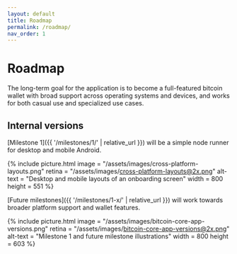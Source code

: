 ```yaml
---
layout: default
title: Roadmap
permalink: /roadmap/
nav_order: 1
---
```


# Roadmap

The long-term goal for the application is to become a full-featured bitcoin wallet with broad support across operating systems and devices, and works for both casual use and specialized use cases.

## Internal versions

[Milestone 1]({{ '/milestones/1/' | relative_url }}) will be a simple node runner for desktop and mobile Android. 

{% include picture.html
	image = "/assets/images/cross-platform-layouts.png"
	retina = "/assets/images/cross-platform-layouts@2x.png"
	alt-text = "Desktop and mobile layouts of an onboarding screen"
	width = 800
	height = 551
%}

[Future milestones]({{ '/milestones/1-x/' | relative_url }}) will work towards broader platform support and wallet features.

{% include picture.html
	image = "/assets/images/bitcoin-core-app-versions.png"
	retina = "/assets/images/bitcoin-core-app-versions@2x.png"
	alt-text = "Milestone 1 and future milestone illustrations"
	width = 800
	height = 603
%}
